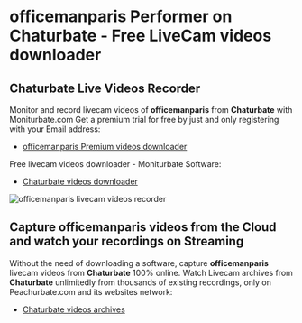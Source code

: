 # officemanparis Performer on Chaturbate - Free LiveCam videos downloader

## Chaturbate Live Videos Recorder

Monitor and record livecam videos of **officemanparis** from **Chaturbate** with Moniturbate.com
Get a premium trial for free by just and only registering with your Email address:
* [officemanparis Premium videos downloader](https://moniturbate.com/request-demo-licence-key.html)

Free livecam videos downloader - Moniturbate Software:
* [Chaturbate videos downloader](https://moniturbate.com/moniturbate-download-software.html)

![officemanparis livecam videos recorder](https://peachurnet.com/templates/moniturbate-software.png)


## Capture officemanparis videos from the Cloud and watch your recordings on Streaming

Without the need of downloading a software, capture **officemanparis** livecam videos from **Chaturbate** 100% online.
Watch Livecam archives from **Chaturbate** unlimitedly from thousands of existing recordings, only on Peachurbate.com and its websites network:
* [Chaturbate videos archives](https://peachurnet.com/)